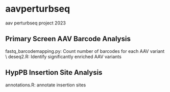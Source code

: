 # aavperturbseq
aav perturbseq project 2023

## Primary Screen AAV Barcode Analysis
fastq_barcodemapping.py: Count number of barcodes for each AAV variant \\
deseq2.R: Identify significantly enriched AAV variants

## HypPB Insertion Site Analysis
annotations.R: annotate insertion sites
